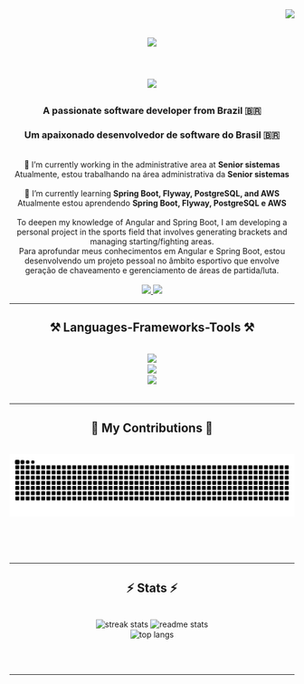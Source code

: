 <img align="right" src="https://visitor-badge.laobi.icu/badge?page_id=Thiagobw.Thiagobw"/>

<h1 align="center">
  <img src="https://readme-typing-svg.herokuapp.com/?font=Righteous&size=36&center=true&vCenter=true&width=500&height=70&duration=4000&lines=Welcome!+👋;+I'm+Thiago+Beffart!;" />
</h1>
<h1 align="center">
  <img src="https://readme-typing-svg.herokuapp.com/?font=Righteous&size=36&center=true&vCenter=true&width=500&height=70&duration=4000&lines=Bem-vindo!+👋;+Eu+sou+Thiago+Beffart!;" />
</h1>

<h3 align="center">A passionate software developer from Brazil 🇧🇷</h3>
<h3 align="center">Um apaixonado desenvolvedor de software do Brasil 🇧🇷</h3>

<br/>

<div align="center">
  🔭 I’m currently working in the administrative area at <strong>Senior sistemas</strong><br/>
  Atualmente, estou trabalhando na área administrativa da <strong>Senior sistemas</strong>
  <br/><br/>
  🌱 I’m currently learning <strong>Spring Boot, Flyway, PostgreSQL, and AWS</strong><br/>
  Atualmente estou aprendendo <strong>Spring Boot, Flyway, PostgreSQL e AWS</strong>
  <br/><br/>
  To deepen my knowledge of Angular and Spring Boot, I am developing a personal project in the sports field that involves generating brackets and managing starting/fighting areas. <br/>
  Para aprofundar meus conhecimentos em Angular e Spring Boot, estou desenvolvendo um projeto pessoal no âmbito esportivo que envolve geração de chaveamento e gerenciamento de áreas de partida/luta.
 </div><br/>
 
<div align="center"> 
  <a href="mailto:thgleopoldo900@gmail.com">
    <img src="https://img.shields.io/badge/Gmail-333333?style=for-the-badge&logo=gmail&logoColor=red" />
  </a>
  <!--
  <a href="https://www.linkedin.com/in/thiago-leopoldo-beffart-weber-a23a19154/" target="_blank">
    <img src="https://img.shields.io/badge/LinkedIn-0077B5?style=for-the-badge&logo=linkedin&logoColor=white" target="_blank" />
  </a>-->
  <a href="https://github.com/Thiagobw" target="_blank">
     <img src="https://img.shields.io/badge/Portfolio-FF5722?style=for-the-badge&logo=todoist&logoColor=white" target="_blank" />
  </a>
</div>
 <hr/>
 
<h2 align="center">⚒️ Languages-Frameworks-Tools ⚒️</h2>
<br/>
<div align="center">
    <img src="https://skillicons.dev/icons?i=angular,bootstrap,tailwind,html,css,figma" /><br/>
  <img src="https://skillicons.dev/icons?i=java,spring,javascript,typescript,mysql,c" /><br>
  <img src="https://skillicons.dev/icons?i=idea,eclipse,androidstudio,docker" /><br/>
</div>

<br/>
<hr/>

<div align="center">
  <h2>🐍 My Contributions 🐍</h2>
  <br>
  <img alt="snake eating my contributions" src="https://raw.githubusercontent.com/Thiagobw/Thiagobw/output/github-contribution-grid-snake.svg" />
  
  <br/><br/><br/>
</div>

<hr/>

<h2 align="center">⚡ Stats ⚡</h2>
<br>
<div align=center>
  <img width=390 src="https://github-readme-streak-stats-salesp07.vercel.app/?user=Thiagobw&count_private=true&border_radius=13&border_color=81D5F3&theme=react" alt="streak stats"/>
  <img width=390 src="https://github-readme-stats-salesp07.vercel.app/api?username=Thiagobw&count_private=true&show_icons=true&theme=react&rank_icon=github&border_radius=13&border_color=81D5F3" alt="readme stats" />
  <br/>
  <img width=325 align="center" src="https://github-readme-stats-salesp07.vercel.app/api/top-langs/?username=Thiagobw&hide=HTML&langs_count=8&layout=compact&theme=react&border_radius=13&size_weight=0.5&count_weight=0.5&exclude_repo=github-readme-stats&border_color=81D5F3" alt="top langs" />
</div>

<br/><br/>

<hr/>

<br/>


<br/>
